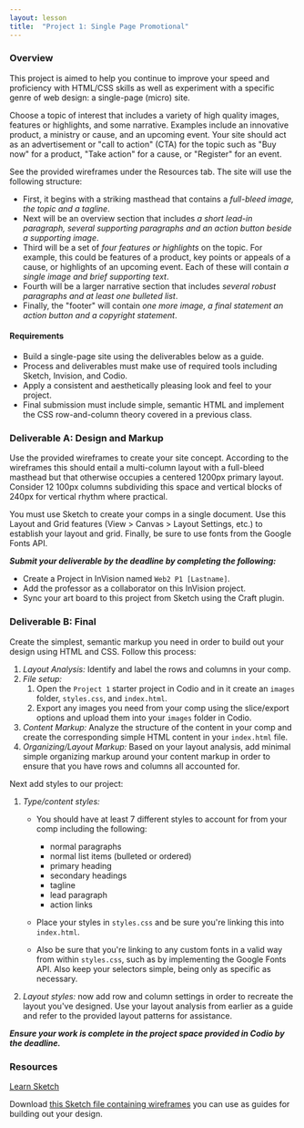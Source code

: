 ```yaml
---
layout: lesson
title:  "Project 1: Single Page Promotional"
---
```


### Overview

This project is aimed to help you continue to improve your speed and proficiency with HTML/CSS skills as well as experiment with a specific genre of web design: a single-page (micro) site.

Choose a topic of interest that includes a variety of high quality images, features or highlights, and some narrative. Examples include an innovative product, a ministry or cause, and an upcoming event. Your site should act as an advertisement or "call to action" (CTA) for the topic such as "Buy now" for a product, "Take action" for a cause, or "Register" for an event.

See the provided wireframes under the Resources tab. The site will use the following structure:

* First, it begins with a striking masthead that contains a *full-bleed image, the topic and a tagline*.
* Next will be an overview section that includes *a short lead-in paragraph, several supporting paragraphs and an action button beside a supporting image*.
* Third will be a set of *four features or highlights* on the topic. For example, this could be features of a product, key points or appeals of a cause, or highlights of an upcoming event. Each of these will contain *a single image and brief supporting text*.
* Fourth will be a larger narrative section that includes *several robust paragraphs and at least one bulleted list*.
* Finally, the "footer" will contain *one more image, a final statement an action button and a copyright statement*.

#### Requirements

* Build a single-page site using the deliverables below as a guide.
* Process and deliverables must make use of required tools including Sketch, Invision, and Codio.
* Apply a consistent and aesthetically pleasing look and feel to your project.
* Final submission must include simple, semantic HTML and implement the CSS row-and-column theory covered in a previous class.


### Deliverable A: Design and Markup

Use the provided wireframes to create your site concept. According to the wireframes this should entail a multi-column layout with a full-bleed masthead but that otherwise occupies a centered 1200px primary layout. Consider 12 100px columns subdividing this space and vertical blocks of 240px for vertical rhythm where practical.

You must use Sketch to create your comps in a single document. Use this Layout and Grid features (View > Canvas > Layout Settings, etc.) to establish your layout and grid. Finally, be sure to use fonts from the Google Fonts API.

***Submit your deliverable by the deadline by completing the following:***

* Create a Project in InVision named `Web2 P1 [Lastname]`.
* Add the professor as a collaborator on this InVision project.
* Sync your art board to this project from Sketch using the Craft plugin.


### Deliverable B: Final

Create the simplest, semantic markup you need in order to build out your design using HTML and CSS. Follow this process:

1. *Layout Analysis:* Identify and label the rows and columns in your comp.
2. *File setup:*
    1. Open the `Project 1` starter project in Codio and in it create an `images` folder, `styles.css`, and `index.html`.
    2. Export any images you need from your comp using the slice/export options and upload them into your `images` folder in Codio.
4. *Content Markup:* Analyze the structure of the content in your comp and create the corresponding simple HTML content in your `index.html` file.
5. *Organizing/Layout Markup:* Based on your layout analysis, add minimal simple organizing markup around your content markup in order to ensure that you have rows and columns all accounted for.

Next add styles to our project:

1. *Type/content styles:*
    - You should have at least 7 different styles to account for from your comp including the following:

        * normal paragraphs
        * normal list items (bulleted or ordered)
        * primary heading
        * secondary headings
        * tagline
        * lead paragraph
        * action links

    - Place your styles in `styles.css` and be sure you're linking this into `index.html`. 
    - Also be sure that you're linking to any custom fonts in a valid way from within `styles.css`, such as by implementing the Google Fonts API. Also keep your selectors simple, being only as specific as necessary.

2. *Layout styles:* now add row and column settings in order to recreate the layout you've designed. Use your layout analysis from earlier as a guide and refer to the provided layout patterns for assistance. 

***Ensure your work is complete in the project space provided in Codio by the deadline.***


### Resources

[Learn Sketch](http://switchtosketchapp.com)

Download [this Sketch file containing wireframes](/docs/pr1-starter.sketch) you can use as guides for building out your design.